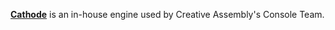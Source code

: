[**Cathode**](https://avp.fandom.com/wiki/Cathode_(engine)) is an in-house engine used by Creative Assembly's Console Team.